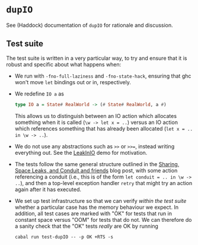 # `dupIO`

See (Haddock) documentation of `dupIO` for rationale and discussion.

## Test suite

The test suite is written in a very particular way, to try and ensure that it
is robust and specific about what happens when:

* We run with `-fno-full-laziness` and `-fno-state-hack`, ensuring that ghc
  won't move `let` bindings out or in, respectively.

* We redefine `IO a` as

  ```haskell
  type IO a = State# RealWorld -> (# State# RealWorld, a #)
  ```

  This allows us to distinguish between an IO action which allocates something
  when it is called (`\w -> let x = ..`) versus an IO action which references
  something that has already been allocated (`let x = .. in \w -> ..`).

* We do not use any abstractions such as `>>` or `>>=`, instead writing
  everything out. See the [LeakInIO](demo/LeakInIO.hs) demo for motivation.

* The tests follow the same general structure outlined in the
  [Sharing, Space Leaks, and Conduit and friends](https://well-typed.com/blog/2016/09/sharing-conduit/)
  blog post, with some action referencing a conduit (i.e., this is of the form
  `let conduit = .. in \w -> ..`), and then a top-level exception handler
  `retry` that might try an action again after it has executed.

* We set up test infrastructure so that we can verify _within the test suite_
  whether a particular case has the memory behaviour we expect. In addition,
  all test cases are marked with "OK" for tests that run in constant space
  versus "OOM" for tests that do not. We can therefore do a sanity check that
  the "OK" tests _really_ are OK by running

  ```
  cabal run test-dupIO -- -p OK +RTS -s
  ```



